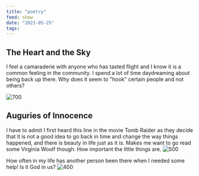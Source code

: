 ```yaml
---
title: "poetry"
feed: show
date: "2023-05-25"
tags: 
---
```


## The Heart and the Sky
I feel a camaraderie with anyone who has tasted flight and I know it is a common feeling in the community.  I spend a lot of time daydreaming about being back up there. Why does it seem to "hook" certain people and not others?  

![700](notes/writing/images/The.Heart.and.the.Sky.png)

## Auguries of Innocence
I have to admit I first heard this line in the movie Tomb Raider as they decide that it is not a good idea to go back in time and change the way things happened, and there is beauty in life just as it is. Makes me want to go read some Virginia Woolf though. How important the little things are.
![500](notes/writing/images/auguries.of.innocence.png)

How often in my life has another person been there when I needed some help! Is it God in us?
![400](notes/writing/images/auguries.of.innocence.end.png)